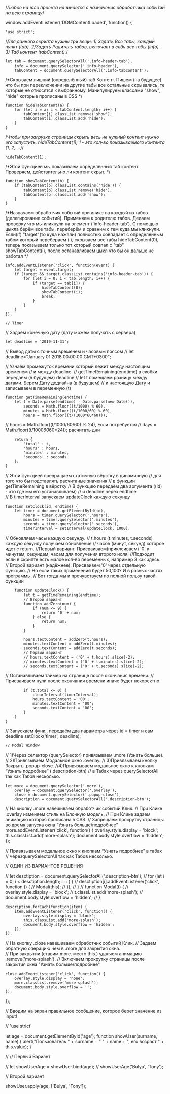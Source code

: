 /*Любое начало проекта начинается с назначения обработчика событий
на всю страницу*/

window.addEventListener('DOMContentLoaded', function() {

    'use strict';

 /*Для данного скрипта нужны три вещи: 1) Задать Все табы, каждый пункт (tab). 
 2)Задать Родитель табов, включает в себя все табы (info). 3) Таб контент (tabContent).*/

    let tab = document.querySelectorAll('.info-header-tab'),
        info = document.querySelector('.info-header'),
        tabContent = document.querySelectorAll('.info-tabcontent');

/*Скрываем лишний (определённый) таб Контент. Пишем (на будущее) что бы при переключении
на другие табы все остальные скрывались, те которые не относятся к выбранному.
Манипулируем классами "show", "hide" которые прописаны в CSS */

    function hideTabContent(a) {
        for (let i = a; i < tabContent.length; i++) {
            tabContent[i].classList.remove('show');
            tabContent[i].classList.add('hide');
        }
    }

/*Чтобы при загрузке страницы скрыть весь не нужный контент нужно его запустить.
hideTabContent(1); 1 - это кол-во показываемого контента (1, 2, ...)*/

    hideTabContent(1);

/*Этой функцией мы показываем определённый таб контент.
Проверяем, действительно ли контент скрыт. */

    function showTabContent(b) {
        if (tabContent[b].classList.contains('hide')) {
            tabContent[b].classList.remove('hide');
            tabContent[b].classList.add('show');
        }
    }
    
 /*Назначаем обработчик событий при клике на каждый из табов 
 (делегирование событий). Применяем к родителю табов.
 Делаем проверку что мы кликнули на элемент ('info-header-tab').
 С помощью цыкла берём все табы, переберём и сравним с тем куда мы кликнули.
 Если(if) "target"(то куда нажали) полностью совпадает с определённым табом 
 который перебераем (i), скрываем все табы hideTabContent(0), 
 теперь показываем только тот который совпал с "tab" showTabContent(i),
 после останавливаем цыкл что бы он дальше не работал */

    info.addEventListener('click', function(event) {
        let target = event.target;
        if (target && target.classList.contains('info-header-tab')) {
            for (let i = 0; i < tab.length; i++) {
                if (target == tab[i]) {
                    hideTabContent(0);
                    showTabContent(i);
                    break;
                }
            }
        }
    });

    // Timer

 // Задаём конечную дату (дату можем получать с сервера)

    let deadline = '2019-11-31';

 // Вывод даты с точным временем и часовым поясом
    // let deadline="January 01 2018 00:00:00 GMT+0300";

 // Узнаём промежуток времени который лежит между настоящим временем 
 // и между deadline.
 // getTimeRemaining(endtime) в скобки передаём (в будущем) deadline
 // let t помещаем разницу между датами. Берем Дату дедлайна (в будущем)
 // и настоящую Дату и записываем в переменную (t) 

    function getTimeRemaining(endtime) {
        let t = Date.parse(endtime) - Date.parse(new Date()),
            seconds = Math.floor((t/1000) % 60),
            minutes = Math.floor((t/1000/60) % 60),
            hours = Math.floor((t/(1000*60*60)));

 // hours = Math.floor((t/1000/60/60) % 24), Если потребуется 
 // days = Math.floor((t/1000*60*60*24));    расчитать дни

        return { 
            'total' : t,
            'hours' : hours,
            'minutes' : minutes,
            'seconds' : seconds
        };
    }

 // Этой функцией превращаем статичную вёрстку в динамичную 
 // для того что бы подставлять расчитаные значения 
 // в функции getTimeRemaining в вёрстку
 // В функцию передаём два аргумента ((id) - это где мы его устанавливаем)
 // и deadline через endtime  
 // В timerInterval запускаем updateClock каждую секунду

    function setClock(id, endtime) {
        let timer = document.getElementById(id), 
            hours = timer.querySelector('.hours'),
            minutes = timer.querySelector('.minutes'),
            seconds = timer.querySelector('.seconds'),
            timerInterval = setInterval(updateClock, 1000);

 // Обновляем часы каждую секунду.
 // t.hours (t.minutes, t.seconds) каждую секунду получаем обновление 
 // часов (минут, секунд) которое идет с return.
 //Первый вариант. Присваиваем(приклеиваем) '0' к минутам, секундам, часам для получения второго ноля!
 //Подходит если в скрипте есть малое кол-во переменных, например 3 как здесь.  
 // Второй вариант (надёжнее). Присваивем '0' через отдельную функцию.
 // Но если таких применений будет 50,100? И в разных частях программы. 
 // Вот тогда мы и прочувствуем по полной пользу такой функции 
  
        function updateClock() {
            let t = getTimeRemaining(endtime);
            // Второй вариант 
            function addZero(num) {
                if (num <= 9) {
                    return '0' + num;
                } else {
                    return num;
                }
            }
                
            hours.textContent = addZero(t.hours);
            minutes.textContent = addZero(t.minutes);
            seconds.textContent = addZero(t.seconds);
            // Первый вариант
            // hours.textContent = ('0' + t.hours).slice(-2);
            // minutes.textContent = ('0' + t.minutes).slice(-2);
            // seconds.textContent = ('0' + t.seconds).slice(-2);

 // Останавливаем таймер на странице после окончания времени.
 // Присваиваем нули после окончания времени иначе будет некоректно. 

            if (t.total <= 0) {
                clearInterval(timerInterval); 
                hours.textContent = '00';
                minutes.textContent = '00';
                seconds.textContent = '00';
            }
        }
    }
 // Запускаем функ., передаём два параметра через id = timer и сам deadline
    setClock('timer', deadline);

    // Modal Window
 // 1)Через селектор (querySelector) привязываем .more (Узнать больше).
 // 2)Привязываем Модальное окно .overlay.
 // 3)Привязываем кнопку Закрыть .popup-close. 
 //4)Привязываем модальное окно к кнопкам “Узнать подробнее” (.description-btn) 
 // в Табах через querySelectorAll так как Табов несколько.

    let more = document.querySelector('.more'),
        overlay = document.querySelector('.overlay'),
        close = document.querySelector('.popup-close'),
        description = document.querySelectorAll('.description-btn');
 
 // На кнопку .more навешиваем обработчик событий Клик.
 // При Клике .overlay изменяем стиль на Блочную модель.
 // При Клике задаем анимацию которая прописана в CSS.
 // Запрещаем прокрутку страницы во время запуска окна "Узнать больше/подробнее"   
    more.addEventListener('click', function() {
        overlay.style.display = 'block';
        this.classList.add('more-splash');
        document.body.style.overflow = 'hidden';
    });

 // Привязываем модальное окно к кнопкам “Узнать подробнее” в табах
 // черезquerySelectorAll так как Табов несколько.

 // ОДИН ИЗ ВАРИАНТОВ РЕШЕНИЯ

 //  let desctiption = document.querySelectorAll('.description-btn');
 //     for (let i = 0; i < desctiption.length; i++) {
 //         desctiption[i].addEventListener('click', function () {
 //             Modal(this);
 //         });
 //     }
 // function Modal(t) {
 //         overlay.style.display = 'block';
 //         t.classList.add('more-splash');
 //         document.body.style.overflow = 'hidden';
 //     }

    description.forEach(function(item) {
        item.addEventListener('click', function() {
            overlay.style.display = 'block';
            this.classList.add('more-splash');
            document.body.style.overflow = 'hidden';
        });
    });

 // На кнопку .close навешиваем обработчик событий Клик.
 // Задаем обратную операцию чем в .more для закрытия окна.  
 // При закрытии (ставим more. место this.) удаляем анимацию .remove('more-splash').
 // Включаем прокрутку страницы после закрытия окна "Узнать больше/подробнее"

    close.addEventListener('click', function() {
        overlay.style.display = 'none';
        more.classList.remove('more-splash');
        document.body.style.overflow = '';
    });

});


// Вводим на экран правильное сообщение, которое берет значение из input!

// 'use strict'

let age = document.getElementById('age');
function showUser(surname, name) {
	alert("Пользователь " + surname + " " + name + ", его возраст " + this.value);
}

// // Первый Вариант

// let showUserAge = showUser.bind(age);
// showUserAge('Bulya', 'Tony');

// Второй вариант

showUser.apply(age, ['Bulya', 'Tony']); 

